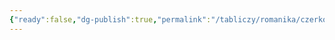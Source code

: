 ```yaml
---
{"ready":false,"dg-publish":true,"permalink":"/tabliczy/romanika/czerkov-sv-pantelejmona/","dgPassFrontmatter":true}
---
```



